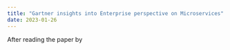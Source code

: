 ```yaml
---
title: "Gartner insights into Enterprise perspective on Microservices"
date: 2023-01-26
---
```


After reading the paper by 
